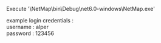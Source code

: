 Execute '\NetMap\bin\Debug\net6.0-windows\NetMap.exe' </br>

example login credentials : </br> username : alper </br> password : 123456</br></br>
